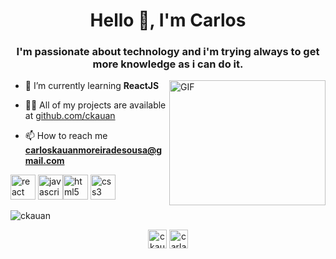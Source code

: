 <h1 align="center">Hello 👋, I'm Carlos</h1>
<h3 align="center">I'm passionate about technology and i'm trying always to get more knowledge as i can do it.</h3>

<img align="right" alt="GIF" src="https://i.pinimg.com/originals/e4/26/70/e426702edf874b181aced1e2fa5c6cde.gif" width="250" height="200"/>

- 🌱 I’m currently learning **ReactJS**

- 👨‍💻 All of my projects are available at [github.com/ckauan](/ckauan)

- 📫 How to reach me **carloskauanmoreiradesousa@gmail.com**

<p align="left"><img src="https://devicons.github.io/devicon/devicon.git/icons/react/react-original-wordmark.svg" alt="react" width="40" height="40"/> <img src="https://devicons.github.io/devicon/devicon.git/icons/javascript/javascript-original.svg" alt="javascript" width="40" height="40"/><img src="https://devicons.github.io/devicon/devicon.git/icons/html5/html5-original-wordmark.svg" alt="html5" width="40" height="40"/> <img src="https://devicons.github.io/devicon/devicon.git/icons/css3/css3-original-wordmark.svg" alt="css3" width="40" height="40"/></p><img align="center" src="https://github-readme-stats.vercel.app/api?username=ckauan&show_icons=true" alt="ckauan" />

<p align="center">
<a href="https://codepen.io/ckauan" target="blank"><img align="center" src="https://cdn.jsdelivr.net/npm/simple-icons@3.0.1/icons/codepen.svg" alt="ckauan" height="30" width="30" /></a>
<a href="https://twitter.com/carlaodamassaa" target="blank"><img align="center" src="https://cdn.jsdelivr.net/npm/simple-icons@3.0.1/icons/twitter.svg" alt="carlaodamassaa" height="30" width="30" /></a>
</p>
